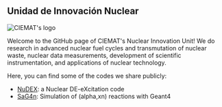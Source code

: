 ## Unidad de Innovación Nuclear

![CIEMAT's logo](https://github.com/user-attachments/assets/e4aa6f2d-ef12-45d3-b41f-6f741bd99175)

Welcome to the GitHub page of CIEMAT's Nuclear Innovation Unit! We do research in advanced nuclear fuel cycles and transmutation of nuclear waste, nuclear data measurements, development of scientific instrumentation, and applications of nuclear technology.

Here, you can find some of the codes we share publicly:
- [NuDEX](https://github.com/UIN-CIEMAT/NuDEX): a Nuclear DE-eXcitation code
- [SaG4n](https://github.com/UIN-CIEMAT/SaG4n): Simulation of (alpha,xn) reactions with Geant4
